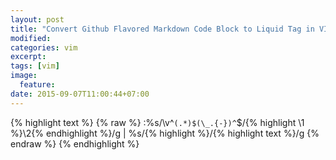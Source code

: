 ```yaml
---
layout: post
title: "Convert Github Flavored Markdown Code Block to Liquid Tag in VIM"
modified:
categories: vim
excerpt:
tags: [vim]
image:
  feature:
date: 2015-09-07T11:00:44+07:00
---
```


{% highlight text %}
{% raw %}
:%s/\v^```(.*)$(\_.{-})^```$/{% highlight \1 %}\2{% endhighlight %}/g | %s/{% highlight  %}/{% highlight text %}/g
{% endraw %}
{% endhighlight %}
